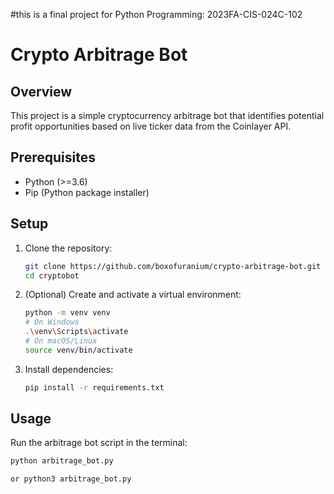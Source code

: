 #this is a final project for Python Programming: 2023FA-CIS-024C-102

# Crypto Arbitrage Bot

## Overview

This project is a simple cryptocurrency arbitrage bot that identifies potential profit opportunities based on live ticker data from the Coinlayer API.

## Prerequisites

- Python (>=3.6)
- Pip (Python package installer)

## Setup

1. Clone the repository:

    ```bash
    git clone https://github.com/boxofuranium/crypto-arbitrage-bot.git
    cd cryptobot
    ```

2. (Optional) Create and activate a virtual environment:

    ```bash
    python -m venv venv
    # On Windows
    .\venv\Scripts\activate
    # On macOS/Linux
    source venv/bin/activate
    ```

3. Install dependencies:

    ```bash
    pip install -r requirements.txt
    ```

## Usage

Run the arbitrage bot script in the terminal:

```bash
python arbitrage_bot.py

or python3 arbitrage_bot.py
